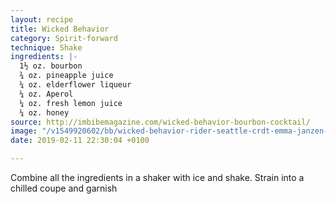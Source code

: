 ```yaml
---
layout: recipe
title: Wicked Behavior
category: Spirit-forward
technique: Shake
ingredients: |-
  1½ oz. bourbon
  ¾ oz. pineapple juice
  ¼ oz. elderflower liqueur
  ¼ oz. Aperol
  ¼ oz. fresh lemon juice
  ¼ oz. honey
source: http://imbibemagazine.com/wicked-behavior-bourbon-cocktail/
image: "/v1549920602/bb/wicked-behavior-rider-seattle-crdt-emma-janzen-690x959.jpg"
date: 2019-02-11 22:30:04 +0100

---
```

Combine all the ingredients in a shaker with ice and shake. Strain into a chilled coupe and garnish